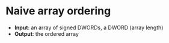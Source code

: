 #	Naive array ordering
-	**Input**: an array of signed DWORDs, a DWORD (array length)
-	**Output**: the ordered array
